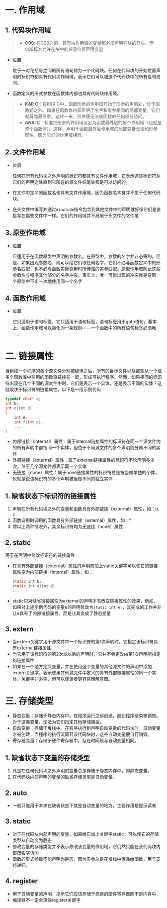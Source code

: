# 一. 作用域
## 1. 代码块作用域

> - **C99**: 在C99之前，具有块作用域的变量都必须声明在块的开头，而C99标准允许在块中的任意位置声明变量

- 位置

  位于一对花括号之间的所有语句称为一个代码块。任何在代码块的开始位置声明的标识符都具有代码块作用域，表示它们可以被这个代码块中的所有语句访问。

- 函数定义的形式参数在函数体内部也具有代码块作用域。

> - **K&R C**：在K&R C中，函数形参的作用域开始于形参的声明处，位于函数题之外。如果在函数体内部声明了名字和形参相同的局部变量，它们就将隐藏形参。这样一来，形参便无法被函数的任何部分访问。
> - **ANSI C**：标准把形参的作用域设定为函数最外层的那个作用域（也就是整个函数体）。这样，声明于函数最外层作用域的局部变量无法和形参同名，因为它们的作用域相同。

## 2. 文件作用域
- 位置

  任何在所有代码块之外声明的标识符都具有文件作用域，它表示这些标识符从它们的声明之处直到它所在的源文件结尾处都是可以访问的。

- 在文件中定义的函数名也具有文件作用域，因为函数名本身并不属于任何代码块。

- 在头文件中编写并通过`#include`指令包含到其他文件中的声明就好像它们是直接写在那些文件中一样。它们的作用域并不局限于头文件的文件尾

## 3. 原型作用域
- 位置

  只适用于在函数原型中声明的参数名。在原型中，参数的名字并非必需的。但是，如果出现参数名，则可以给它们取任何名字，它们不必与函数定义中的形参名匹配，也不必与函数实际调用时所传递的实参匹配。原型作用域防止这些参数名与程序其他部分的名字冲突。事实上，唯一可能出现的冲突就是在同一个原型中不止一次地使用同一个名字

## 4. 函数作用域
- 位置

  它只适用于语句标签，它只适用于语句标签，语句标签用于goto语句。基本上，函数作用域可以简化为一条规则——一个函数中的所有语句标签必须唯一。

# 二. 链接属性
当组成一个程序的各个源文件分别被编译之后，所有的目标文件以及那些从一个或多个函数库中引用的函数将链接在一起，形成可执行程序。然而，如果相同的标识符出现在几个不同的源文件中时，它们是表示一个实体，还是表示不同的实体？这就取决于标识符的链接属性。以下是一段示例代码：
```c
typedef char* a;
int b;
int c(int d)
{
    int e;
    int f(int g);
    ...
}
```
- 内部链接（internal）属性：属于internal链接属性的标识符在同一个源文件内的所有声明中都指同一个实体，但位于不同源文件的多个声明则分属不同的实体
- 外部链接（external）属性：属于external链接属性的标识符不论声明多少次，位于几个源文件都表示同一个实体
- 无链接（none）属性：属于none链接属性的标识符总是被当做单独的个体，也就是说该标识符的多个声明被当做不同的独立实体

## 1. 缺省状态下标识符的链接属性
1. 声明在所有代码块之外的变量和函数具有外部链接（external）属性，如：b, c
2. 函数调用时调用的函数具有外部链接（external）属性，如：f
3. 除以上两种情况外，其余标识符均为无链接（none）属性

## 2. static
用于在声明中修改标识符的链接属性
- 在具有外部链接（external）属性的声明前加上static关键字可以使它的链接属性变为内部链接（internal）属性，如：
    ```c
    static int b;
    static int c(int d)
    ...
    ```
- static只对缺省链接属性为external的声明才有改变链接属性的效果，例如，如果对上述示例代码的变量e的声明修改为`static int e;`，其完成的工作并非让e具有了内部链接属性，而是让其变成了静态变量

## 3. extern
- 当extern关键字用于源文件中一个标识符的第1次声明时，它指定该标识符具有external链接属性
- 当它用于该标识符的第2次或以后的声明时，它并不会更改由第1次声明所指定的链接属性
- 如果在一个地方定义变量，并在使用这个变量的其他源文件的声明中添加extern关键字，表示使用其他源文件中定义的具有外部链接属性的同一个实体，关键字非必需，但可以使读者更容易理解意图。

# 三. 存储类型
- 静态变量：存储于静态内存中。在程序运行之前创建，直到程序结束被销毁。对于这类变量，无法为它们指定其他存储类型。
- 自动变量：存储于堆栈中。在程序执行到声明自动变量的代码块时，自动变量才被创建，当程序的执行流离开该代码块时，这些自动变量便自行销毁。
- 寄存器变量：存储于硬件寄存器中。存在时间段与自动变量相同。

## 1. 缺省状态下变量的存储类型
1. 凡是在任何代码块之外声明的变量总是存储于静态内存中，即静态变量。
2. 在代码块内部声明的变量的缺省存储类型是自动变量。

## 2. auto
- 一般只能用于本来在缺省状态下就是自动变量的地方，主要作用是提示读者

## 3. static
- 对于在代码块内部声明的变量，如果给它加上关键字static，可以使它的存储类型从自动变为静态
- 修改变量的存储类型并不表示修改该变量的作用域，它仍然只能在该代码块内部按名字访问
- 函数的形式参数不能声明为静态，因为实参总是在堆栈中传递给函数，用于支持递归。

## 4. register
- 用于自动变量的声明，提示它们应该存储于机器的硬件寄存器而不是内存中
- 编译器不一定会理睬register关键字